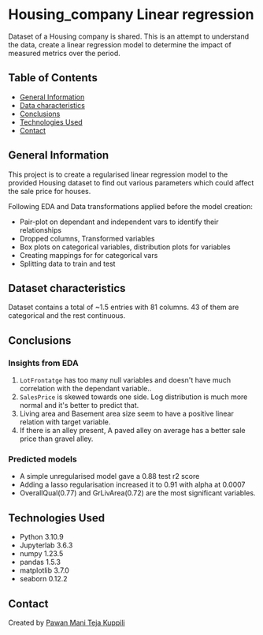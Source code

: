 # Housing_company Linear regression

Dataset of a Housing company is shared. This is an attempt to understand the data, create a linear regression model to determine the impact of measured metrics over the period. 

## Table of Contents

- [General Information](#general-information)
- [Data characteristics](#dataset-characteristics)
- [Conclusions](#conclusions)
- [Technologies Used](#technologies-used)
- [Contact](#contact)

## General Information

This project is to create a regularised linear regression model to the provided Housing dataset to find out various parameters which could affect the sale price for houses.

Following EDA and Data transformations applied before the model creation:

- Pair-plot on dependant and independent vars to identify their relationships
- Dropped columns, Transformed variables
- Box plots on categorical variables, distribution plots for variables
- Creating mappings for for categorical vars
- Splitting data to train and test
  

## Dataset characteristics

Dataset contains a total of ~1.5 entries with 81 columns. 43 of them are categorical and the rest continuous. 


## Conclusions

### Insights from EDA

1. `LotFrontatge` has too many null variables and doesn't have much correlation with the dependant variable..
2. `SalesPrice` is skewed towards one side. Log distribution is much more normal and it's better to predict that.
3. Living area and Basement area size seem to have a positive linear relation with target variable.
4. If there is an alley present, A paved alley on average has a better sale price than gravel alley.


### Predicted models 

- A simple unregularised model gave a 0.88 test r2 score
- Adding a lasso regularisation increased it to 0.91 with alpha at 0.0007
- OverallQual(0.77) and GrLivArea(0.72) are the most significant variables.

## Technologies Used

- Python 3.10.9
- Jupyterlab 3.6.3
- numpy 1.23.5
- pandas 1.5.3
- matplotlib 3.7.0
- seaborn 0.12.2

<!-- As the libraries versions keep on changing, it is recommended to mention the version of library used in this project -->


## Contact

Created by [Pawan Mani Teja Kuppili](https://github.com/maniteja6799)